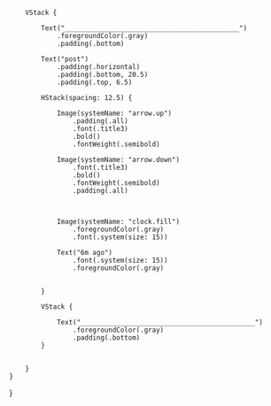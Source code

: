         
        VStack {
            
            Text("____________________________________________")
                .foregroundColor(.gray)
                .padding(.bottom)
            
            Text("post")
                .padding(.horizontal)
                .padding(.bottom, 20.5)
                .padding(.top, 6.5)
            
            HStack(spacing: 12.5) {
                
                Image(systemName: "arrow.up")
                    .padding(.all)
                    .font(.title3)
                    .bold()
                    .fontWeight(.semibold)
                
                Image(systemName: "arrow.down")
                    .font(.title3)
                    .bold()
                    .fontWeight(.semibold)
                    .padding(.all)
                
                
                
                Image(systemName: "clock.fill")
                    .foregroundColor(.gray)
                    .font(.system(size: 15))
                
                Text("6m ago")
                    .font(.system(size: 15))
                    .foregroundColor(.gray)
                
                    
            }
            
            VStack {
                
                Text("____________________________________________")
                    .foregroundColor(.gray)
                    .padding(.bottom)
            }
            
            
        }
    }
}
